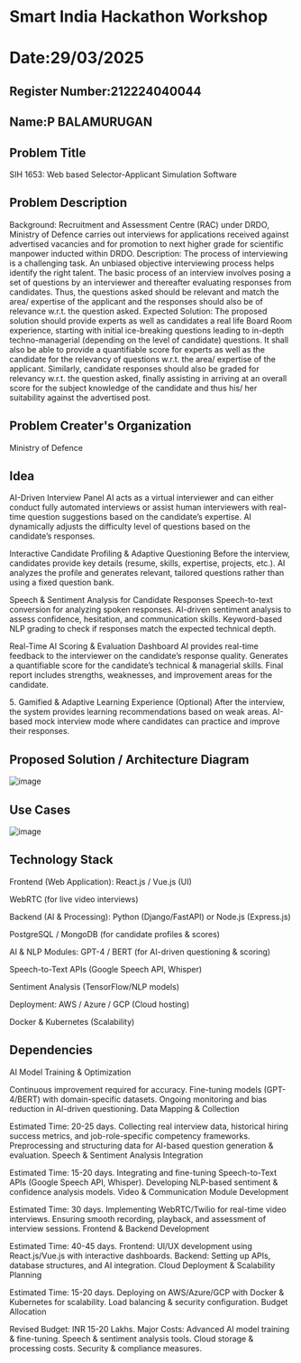 # Smart India Hackathon Workshop
# Date:29/03/2025
## Register Number:212224040044
## Name:P BALAMURUGAN
## Problem Title
SIH 1653: Web based Selector-Applicant Simulation Software
## Problem Description
Background: Recruitment and Assessment Centre (RAC) under DRDO, Ministry of Defence carries out interviews for applications received against advertised vacancies and for promotion to next higher grade for scientific manpower inducted within DRDO. Description: The process of interviewing is a challenging task. An unbiased objective interviewing process helps identify the right talent. The basic process of an interview involves posing a set of questions by an interviewer and thereafter evaluating responses from candidates. Thus, the questions asked should be relevant and match the area/ expertise of the applicant and the responses should also be of relevance w.r.t. the question asked. Expected Solution: The proposed solution should provide experts as well as candidates a real life Board Room experience, starting with initial ice-breaking questions leading to in-depth techno-managerial (depending on the level of candidate) questions. It shall also be able to provide a quantifiable score for experts as well as the candidate for the relevancy of questions w.r.t. the area/ expertise of the applicant. Similarly, candidate responses should also be graded for relevancy w.r.t. the question asked, finally assisting in arriving at an overall score for the subject knowledge of the candidate and thus his/ her suitability against the advertised post.

## Problem Creater's Organization
Ministry of Defence

## Idea
AI-Driven Interview Panel AI acts as a virtual interviewer and can either conduct fully automated interviews or assist human interviewers with real-time question suggestions based on the candidate’s expertise. AI dynamically adjusts the difficulty level of questions based on the candidate’s responses.

Interactive Candidate Profiling & Adaptive Questioning Before the interview, candidates provide key details (resume, skills, expertise, projects, etc.). AI analyzes the profile and generates relevant, tailored questions rather than using a fixed question bank.

Speech & Sentiment Analysis for Candidate Responses Speech-to-text conversion for analyzing spoken responses. AI-driven sentiment analysis to assess confidence, hesitation, and communication skills. Keyword-based NLP grading to check if responses match the expected technical depth.

Real-Time AI Scoring & Evaluation Dashboard AI provides real-time feedback to the interviewer on the candidate’s response quality. Generates a quantifiable score for the candidate’s technical & managerial skills. Final report includes strengths, weaknesses, and improvement areas for the candidate.

5️. Gamified & Adaptive Learning Experience (Optional) After the interview, the system provides learning recommendations based on weak areas. AI-based mock interview mode where candidates can practice and improve their responses.


## Proposed Solution / Architecture Diagram
![image](https://github.com/user-attachments/assets/17aebbef-a43e-4309-b695-819519a0f6f6)



## Use Cases
![image](https://github.com/user-attachments/assets/7bcba0d7-f402-496f-8e4c-5477041d0fb6)



## Technology Stack
Frontend (Web Application):
React.js / Vue.js (UI)

WebRTC (for live video interviews)

Backend (AI & Processing):
Python (Django/FastAPI) or Node.js (Express.js)

PostgreSQL / MongoDB (for candidate profiles & scores)

AI & NLP Modules:
GPT-4 / BERT (for AI-driven questioning & scoring)

Speech-to-Text APIs (Google Speech API, Whisper)

Sentiment Analysis (TensorFlow/NLP models)

Deployment:
AWS / Azure / GCP (Cloud hosting)

Docker & Kubernetes (Scalability)



## Dependencies
AI Model Training & Optimization

Continuous improvement required for accuracy. Fine-tuning models (GPT-4/BERT) with domain-specific datasets. Ongoing monitoring and bias reduction in AI-driven questioning. Data Mapping & Collection

Estimated Time: 20-25 days. Collecting real interview data, historical hiring success metrics, and job-role-specific competency frameworks. Preprocessing and structuring data for AI-based question generation & evaluation. Speech & Sentiment Analysis Integration

Estimated Time: 15-20 days. Integrating and fine-tuning Speech-to-Text APIs (Google Speech API, Whisper). Developing NLP-based sentiment & confidence analysis models. Video & Communication Module Development

Estimated Time: 30 days. Implementing WebRTC/Twilio for real-time video interviews. Ensuring smooth recording, playback, and assessment of interview sessions. Frontend & Backend Development

Estimated Time: 40-45 days. Frontend: UI/UX development using React.js/Vue.js with interactive dashboards. Backend: Setting up APIs, database structures, and AI integration. Cloud Deployment & Scalability Planning

Estimated Time: 15-20 days. Deploying on AWS/Azure/GCP with Docker & Kubernetes for scalability. Load balancing & security configuration. Budget Allocation

Revised Budget: INR 15-20 Lakhs. Major Costs: Advanced AI model training & fine-tuning. Speech & sentiment analysis tools. Cloud storage & processing costs. Security & compliance measures.

